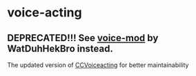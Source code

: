 # voice-acting

## DEPRECATED!!! See [voice-mod](https://github.com/WatDuhHekBro/voice-mod) by WatDuhHekBro instead.

The updated version of [CCVoiceacting](https://github.com/CCDirectLink/CCVoiceacting) for better maintainability
